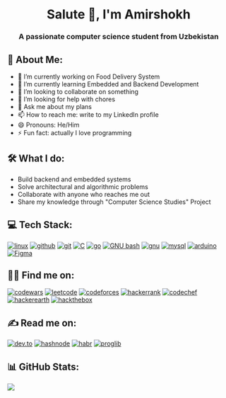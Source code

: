 <h1 align="center">Salute 👋, I'm Amirshokh</h1>
<h3 align="center">A passionate computer science student from Uzbekistan</h3>

## 💫 About Me:
- 🔭 I’m currently working on Food Delivery System
- 🌱 I’m currently learning Embedded and Backend Development
- 👯 I’m looking to collaborate on something
- 🤔 I’m looking for help with chores
- 💬 Ask me about my plans
- 📫 How to reach me: write to my LinkedIn profile
- 😄 Pronouns: He/Him
- ⚡ Fun fact: actually I love programming

## 🛠 What I do:
*  Build backend and embedded systems
*  Solve architectural and algorithmic problems
*  Collaborate with anyone who reaches me out
*  Share my knowledge through "Computer Science Studies" Project

## 💻 Tech Stack:
<a href='' target="_blank"><img alt='linux' src='https://img.shields.io/badge/linux-100000?style=for-the-badge&logo=linux&logoColor=5fa9c9&labelColor=f0f0f0&color=5fa9c9'/></a>
<a href='' target="_blank"><img alt='github' src='https://img.shields.io/badge/github-100000?style=for-the-badge&logo=github&logoColor=5fa9c9&labelColor=f0f0f0&color=5fa9c9'/></a>
<a href='' target="_blank"><img alt='git' src='https://img.shields.io/badge/git-100000?style=for-the-badge&logo=git&logoColor=5fa9c9&labelColor=f0f0f0&color=5fa9c9'/></a>
<a href='' target="_blank"><img alt='C' src='https://img.shields.io/badge/C-100000?style=for-the-badge&logo=C&logoColor=5fa9c9&labelColor=f0f0f0&color=5fa9c9'/></a>
<a href='' target="_blank"><img alt='go' src='https://img.shields.io/badge/golang-100000?style=for-the-badge&logo=go&logoColor=5fa9c9&labelColor=f0f0f0&color=5fa9c9'/></a>
<a href='' target="_blank"><img alt='GNU bash' src='https://img.shields.io/badge/bash-100000?style=for-the-badge&logo=GNU bash&logoColor=5fa9c9&labelColor=f0f0f0&color=5fa9c9'/></a>
<a href='' target="_blank"><img alt='gnu' src='https://img.shields.io/badge/gnu_make-100000?style=for-the-badge&logo=gnu&logoColor=5fa9c9&labelColor=f0f0f0&color=5fa9c9'/></a>
<a href='' target="_blank"><img alt='mysql' src='https://img.shields.io/badge/mysql-100000?style=for-the-badge&logo=mysql&logoColor=5fa9c9&labelColor=f0f0f0&color=5fa9c9'/></a>
<a href='' target="_blank"><img alt='arduino' src='https://img.shields.io/badge/arduino-100000?style=for-the-badge&logo=arduino&logoColor=5fa9c9&labelColor=f0f0f0&color=5fa9c9'/></a>
<a href='' target="_blank"><img alt='Figma' src='https://img.shields.io/badge/Figma-100000?style=for-the-badge&logo=Figma&logoColor=5fa9c9&labelColor=f0f0f0&color=5fa9c9'/></a>

## 👨‍💻 Find me on:
<a href='https://www.codewars.com/users/amirdev0' target="_blank"><img alt='codewars' src='https://img.shields.io/badge/codewars-100000?style=for-the-badge&logo=codewars&logoColor=5fa9c9&labelColor=f0f0f0&color=5fa9c9'/></a>
<a href='https://leetcode.com/amirdev0/' target="_blank"><img alt='leetcode' src='https://img.shields.io/badge/leetcode-100000?style=for-the-badge&logo=leetcode&logoColor=5fa9c9&labelColor=f0f0f0&color=5fa9c9'/></a>
<a href='https://codeforces.com/profile/amig0' target="_blank"><img alt='codeforces' src='https://img.shields.io/badge/codeforces-100000?style=for-the-badge&logo=codeforces&logoColor=5fa9c9&labelColor=f0f0f0&color=5fa9c9'/></a>
<a href='https://www.hackerrank.com/profile/amirdev0' target="_blank"><img alt='hackerrank' src='https://img.shields.io/badge/hackerrank-100000?style=for-the-badge&logo=hackerrank&logoColor=5fa9c9&labelColor=f0f0f0&color=5fa9c9'/></a>
<a href='https://www.codechef.com/users/amirdev0' target="_blank"><img alt='codechef' src='https://img.shields.io/badge/codechef-100000?style=for-the-badge&logo=codechef&logoColor=5fa9c9&labelColor=f0f0f0&color=5fa9c9'/></a>
<a href='https://www.hackerearth.com/@amirdev0' target="_blank"><img alt='hackerearth' src='https://img.shields.io/badge/hackerearth-100000?style=for-the-badge&logo=hackerearth&logoColor=5fa9c9&labelColor=f0f0f0&color=5fa9c9'/></a>
<a href='' target="_blank"><img alt='hackthebox' src='https://img.shields.io/badge/hackthebox-100000?style=for-the-badge&logo=hackthebox&logoColor=5fa9c9&labelColor=f0f0f0&color=5fa9c9'/></a>

## ✍️ Read me on:
<a href='' target="_blank"><img alt='dev.to' src='https://img.shields.io/badge/dev.to-100000?style=for-the-badge&logo=dev.to&logoColor=5fa9c9&labelColor=f0f0f0&color=5fa9c9'/></a>
<a href='' target="_blank"><img alt='hashnode' src='https://img.shields.io/badge/hashnode-100000?style=for-the-badge&logo=hashnode&logoColor=5fa9c9&labelColor=f0f0f0&color=5fa9c9'/></a>
<a href='' target="_blank"><img alt='habr' src='https://img.shields.io/badge/habr-100000?style=for-the-badge&logo=habr&logoColor=5fa9c9&labelColor=f0f0f0&color=5fa9c9'/></a>
<a href='' target="_blank"><img alt='proglib' src='https://img.shields.io/badge/proglib-100000?style=for-the-badge&logo=proglib&logoColor=5fa9c9&labelColor=f0f0f0&color=5fa9c9'/></a>


## 📊 GitHub Stats:
![](https://github-readme-stats.vercel.app/api/top-langs/?username=amirdev0&theme=default&hide_border=false&include_all_commits=false&count_private=false&layout=compact)
